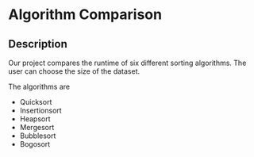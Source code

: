 # Algorithm Comparison

## Description
Our project compares the runtime of six different sorting algorithms. The user can choose the size of the dataset.

The algorithms are
* Quicksort
* Insertionsort
* Heapsort
* Mergesort
* Bubblesort
* Bogosort
